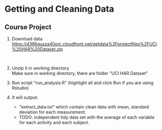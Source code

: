 # Getting and Cleaning Data  #
## Course Project ##

1. Download data 
https://d396qusza40orc.cloudfront.net/getdata%2Fprojectfiles%2FUCI%20HAR%20Dataset.zip
<br>

2. Unzip it in working directory <br>
  Make sure in working directory, there are folder "UCI HAR Dataset"
	
	
3. Run script "run_analysis.R" (highlight all and click Run if you are using Rstudio)

4. It will output: <br>
	- "extract_data.txt" which contain clean data with mean, standard deviation for each measurement.<br>
	- 	TODO:  independent tidy data set with the average of each variable for each activity and each subject.
